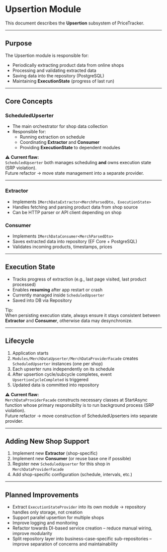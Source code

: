 # Upsertion Module

This document describes the **Upsertion** subsystem of PriceTracker.

---

## Purpose

The Upsertion module is responsible for:
- Periodically extracting product data from online shops
- Processing and validating extracted data
- Saving data into the repository (PostgreSQL)
- Maintaining **ExecutionState** (progress of last run)

---

## Core Concepts

### ScheduledUpserter
- The main orchestrator for shop data collection  
- Responsible for:
  - Running extraction on schedule
  - Coordinating **Extractor** and **Consumer**
  - Providing **ExecutionState** to dependent modules

⚠️ **Current flaw:**  
`ScheduledUpserter` both manages scheduling **and** owns execution state (SRP violation).  
Future refactor → move state management into a separate provider.

---

### Extractor
- Implements `IMerchDataExtractor<MerchParsedDto, ExecutionState>`
- Handles fetching and parsing product data from shop source
- Can be HTTP parser or API client depending on shop

### Consumer
- Implements `IMerchDataConsumer<MerchParsedDto>`
- Saves extracted data into repository (EF Core + PostgreSQL)
- Validates incoming products, timestamps, prices

---

## Execution State

- Tracks progress of extraction (e.g., last page visited, last product processed)
- Enables **resuming** after app restart or crash
- Currently managed inside `ScheduledUpserter`
- Saved into DB via Repository

Tip:  
When persisting execution state, always ensure it stays consistent between **Extractor** and **Consumer**, otherwise data may desynchronize.

---

## Lifecycle

1. Application starts  
2. `Modules/MerchDataUpserter/MerchDataProviderFacade` creates `ScheduledUpserter` instances (one per shop)  
3. Each upserter runs independently on its schedule  
4. After upsertion cycle/subcycle completes, event `UpsertionCycleCompleted` is triggered  
5. Updated data is committed into repository  

⚠️ **Current flaw:**  
`MerchDataProviderFacade` constructs necessary classes at StartAsync function whose primary responsibilty is to run background process (SRP violation).  
Future refactor → move construction of ScheduledUpserters into separate provider.

---

## Adding New Shop Support

1. Implement new **Extractor** (shop-specific)  
2. Implement new **Consumer** (or reuse base one if possible)  
3. Register new `ScheduledUpserter` for this shop in `MerchDataProviderFacade`  
4. Add shop-specific configuration (schedule, intervals, etc.)

---

## Planned Improvements

- Extract `ExecutionStateProvider` into its own module → repository handles only storage, not creation  
- Support parallel upsertion for multiple shops 
- Improve logging and monitoring
- Refactor towards DI-based service creation – reduce manual wiring, improve modularity
- Split repository layer into business-case-specific sub-repositories – improve separation of concerns and maintainability
